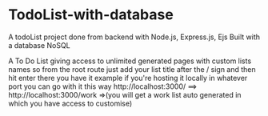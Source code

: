 # TodoList-with-database
A todoList project done from backend with Node.js, Express.js, Ejs Built with a database NoSQL

A To Do List giving access to unlimited generated pages with custom lists names 
so from the root route just add your list title after the / sign and then hit enter there you have it
example if you're hosting it locally in whatever port you can go with it this way 
http://localhost:3000/<name of your list>  ==> http://localhost:3000/work =>(you will get a work list auto generated in which you have access to customise)
